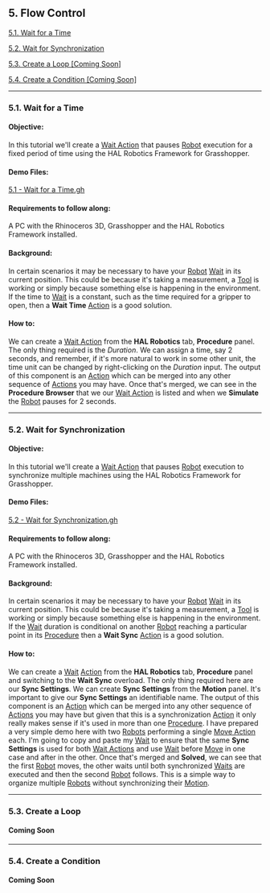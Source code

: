 ## 5. Flow Control

[5.1. Wait for a Time](#5.1.-wait-for-a-time)

[5.2. Wait for Synchronization](#5.2.-wait-for-synchronization)

[5.3. Create a Loop \[Coming Soon\]](#5.3.-create-a-loop)

[5.4. Create a Condition \[Coming Soon\]](#5.4.-create-a-condition)

---
### 5.1. Wait for a Time

#### Objective:

In this tutorial we'll create a [Wait Action](../7-Glossary/Contents.md#wait-action) that pauses [Robot](../7-Glossary/Contents.md#manipulator) execution for a fixed period of time using the HAL Robotics Framework for Grasshopper.

#### Demo Files:

[5.1 - Wait for a Time.gh](../ExampleFiles/Tutorials/5.1%20-%20Wait%20for%20a%20Time.gh)

#### Requirements to follow along:

A PC with the Rhinoceros 3D, Grasshopper and the HAL Robotics Framework installed.

#### Background:

In certain scenarios it may be necessary to have your [Robot](../7-Glossary/Contents.md#manipulator) [Wait](../7-Glossary/Contents.md#wait-action) in its current position. This could be because it's taking a measurement, a [Tool](../7-Glossary/Contents.md#end-effector) is working or simply because something else is happening in the environment. If the time to [Wait](../7-Glossary/Contents.md#wait-action) is a constant, such as the time required for a gripper to open, then a **Wait Time** [Action](../7-Glossary/Contents.md#action) is a good solution.

#### How to:

We can create a [Wait Action](../7-Glossary/Contents.md#wait-action) from the **HAL Robotics** tab, **Procedure** panel. The only thing required is the _Duration_. We can assign a time, say 2 seconds, and remember, if it's more natural to work in some other unit, the time unit can be changed by right-clicking on the _Duration_ input. The output of this component is an [Action](../7-Glossary/Contents.md#action) which can be merged into any other sequence of [Actions](../7-Glossary/Contents.md#action) you may have. Once that's merged, we can see in the **Procedure Browser** that we our [Wait Action](../7-Glossary/Contents.md#wait-action) is listed and when we **Simulate** the [Robot](../7-Glossary/Contents.md#manipulator) pauses for 2 seconds.

---
### 5.2. Wait for Synchronization

#### Objective:

In this tutorial we'll create a [Wait Action](../7-Glossary/Contents.md#wait-action) that pauses [Robot](../7-Glossary/Contents.md#manipulator) execution to synchronize multiple machines using the HAL Robotics Framework for Grasshopper.

#### Demo Files:

[5.2 - Wait for Synchronization.gh](../ExampleFiles/Tutorials/5.2%20-%20Wait%20for%20Synchronization.gh)

#### Requirements to follow along:

A PC with the Rhinoceros 3D, Grasshopper and the HAL Robotics Framework installed.

#### Background:

In certain scenarios it may be necessary to have your [Robot](../7-Glossary/Contents.md#manipulator) [Wait](../7-Glossary/Contents.md#wait-action) in its current position. This could be because it's taking a measurement, a [Tool](../7-Glossary/Contents.md#end-effector) is working or simply because something else is happening in the environment. If the [Wait](../7-Glossary/Contents.md#wait-action) duration is conditional on another [Robot](../7-Glossary/Contents.md#manipulator) reaching a particular point in its [Procedure](../7-Glossary/Contents.md#procedure) then a **Wait Sync** [Action](../7-Glossary/Contents.md#action) is a good solution.

#### How to:

We can create a [Wait](../7-Glossary/Contents.md#wait-action) [Action](../7-Glossary/Contents.md#action) from the **HAL Robotics** tab, **Procedure** panel and switching to the **Wait Sync** overload. The only thing required here are our **Sync Settings**. We can create **Sync Settings** from the **Motion** panel. It's important to give our **Sync Settings** an identifiable name. The output of this component is an [Action](../7-Glossary/Contents.md#action) which can be merged into any other sequence of [Actions](../7-Glossary/Contents.md#action) you may have but given that this is a synchronization [Action](../7-Glossary/Contents.md#action) it only really makes sense if it's used in more than one [Procedure](../7-Glossary/Contents.md#procedure). I have prepared a very simple demo here with two [Robots](../7-Glossary/Contents.md#manipulator) performing a single [Move Action](../7-Glossary/Contents.md#motion-action) each. I'm going to copy and paste my [Wait](../7-Glossary/Contents.md#wait-action) to ensure that the same **Sync Settings** is used for both [Wait Actions](../7-Glossary/Contents.md#wait-action) and use [Wait](../7-Glossary/Contents.md#wait-action) before [Move](../7-Glossary/Contents.md#motion-action) in one case and after in the other. Once that's merged and **Solved**, we can see that the first [Robot](../7-Glossary/Contents.md#manipulator) moves, the other waits until both synchronized [Waits](../7-Glossary/Contents.md#wait-action) are executed and then the second [Robot](../7-Glossary/Contents.md#manipulator) follows. This is a simple way to organize multiple [Robots](../7-Glossary/Contents.md#manipulator) without synchronizing their [Motion](../7-Glossary/Contents.md#motion-action).

---
### 5.3. Create a Loop
#### Coming Soon

---
### 5.4. Create a Condition
#### Coming Soon